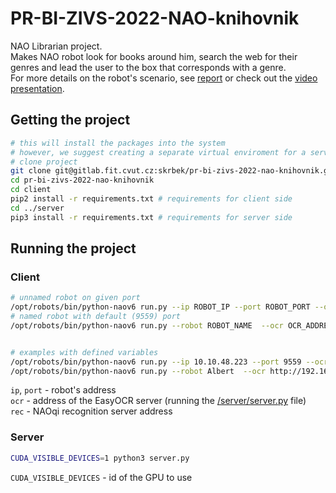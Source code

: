 # PR-BI-ZIVS-2022-NAO-knihovnik 

NAO Librarian project. \
Makes NAO robot look for books around him, search the web for their genres and lead the user to the box that corresponds with a genre. \
For more details on the robot's scenario, see [report](report_zivs.pdf) or check out the [video presentation](https://youtu.be/UQr7s4u6YVg).


## Getting the project
```sh
# this will install the packages into the system 
# however, we suggest creating a separate virtual enviroment for a server and a client
# clone project
git clone git@gitlab.fit.cvut.cz:skrbek/pr-bi-zivs-2022-nao-knihovnik.git
cd pr-bi-zivs-2022-nao-knihovnik
cd client
pip2 install -r requirements.txt # requirements for client side
cd ../server
pip3 install -r requirements.txt # requirements for server side
```
## Running the project

### Client
```sh
# unnamed robot on given port
/opt/robots/bin/python-naov6 run.py --ip ROBOT_IP --port ROBOT_PORT --ocr OCR_ADDRESS --rec AL_RECOGNITION_ADDRESS
# named robot with default (9559) port
/opt/robots/bin/python-naov6 run.py --robot ROBOT_NAME  --ocr OCR_ADDRESS --rec AL_RECOGNITION_ADDRESS


# examples with defined variables
/opt/robots/bin/python-naov6 run.py --ip 10.10.48.223 --port 9559 --ocr http://192.168.1.1:8080 --rec tcp://192.168.1.1:9999
/opt/robots/bin/python-naov6 run.py --robot Albert  --ocr http://192.168.1.1:8080 --rec tcp://192.168.1.1:9999
```
`ip`, `port` - robot's address \
`ocr` - address of the EasyOCR server (running the [/server/server.py](./server/server.py) file) \
`rec` - NAOqi recognition server address

### Server
```sh
CUDA_VISIBLE_DEVICES=1 python3 server.py
```
`CUDA_VISIBLE_DEVICES` - id of the GPU to use
